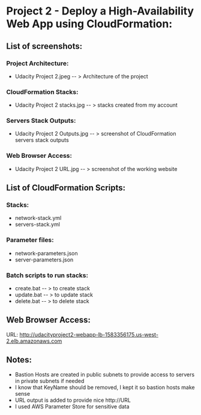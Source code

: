 # Project 2 - Deploy a High-Availability Web App using CloudFormation:

## List of screenshots:

### Project Architecture:
* Udacity Project 2.jpeg -- > Architecture of the project

### CloudFormation Stacks:
* Udacity Project 2 stacks.jpg -- > stacks created from my account

### Servers Stack Outputs:
* Udacity Project 2 Outputs.jpg -- > screenshot of CloudFormation servers stack outputs

### Web Browser Access:
* Udacity Project 2 URL.jpg -- > screenshot of the working website


## List of CloudFormation Scripts:

### Stacks:
* network-stack.yml
* servers-stack.yml

### Parameter files:
* network-parameters.json
* server-parameters.json

### Batch scripts to run stacks:
* create.bat -- > to create stack
* update.bat -- > to update stack
* delete.bat -- > to delete stack

## Web Browser Access:

URL:	http://udacityproject2-webapp-lb-1583356175.us-west-2.elb.amazonaws.com


## Notes:
* Bastion Hosts are created in public subnets to provide access to servers in private subnets if needed
* I know that KeyName should be removed, I kept it so bastion hosts make sense
* URL output is added to provide nice http://URL
* I used AWS Parameter Store  for sensitive data

